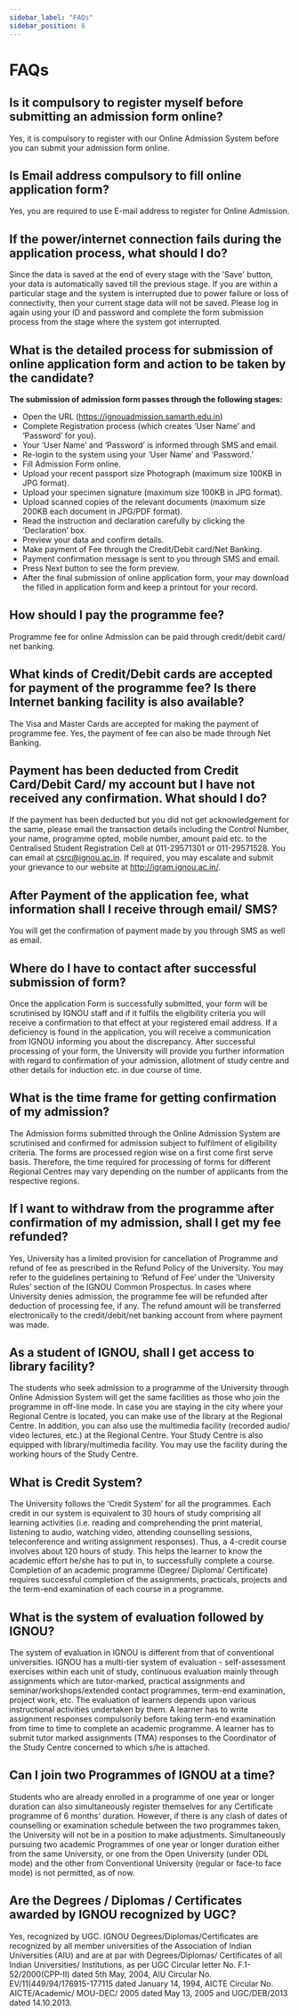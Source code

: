 ```yaml
---
sidebar_label: "FAQs"
sidebar_position: 8
---
```


# FAQs

## Is it compulsory to register myself before submitting an admission form online?

Yes, it is compulsory to register with our Online Admission System before you can submit your admission form online.

## Is Email address compulsory to fill online application form?

Yes, you are required to use E-mail address to register for Online Admission.

## If the power/internet connection fails during the application process, what should I do?

Since the data is saved at the end of every stage with the 'Save' button, your data is automatically saved till the previous stage. If you are within a particular stage and the system is interrupted due to power failure or loss of connectivity, then your current stage data will not be saved. Please log in again using your ID and password and complete the form submission process from the stage where the system got interrupted.

## What is the detailed process for submission of online application form and action to be taken by the candidate?

**The submission of admission form passes through the following stages:**

- Open the URL (https://ignouadmission.samarth.edu.in)
- Complete Registration process (which creates ‘User Name’ and ‘Password’ for you).
- Your ‘User Name’ and ‘Password’ is informed through SMS and email.
- Re-login to the system using your ‘User Name’ and ‘Password.’
- Fill Admission Form online.
- Upload your recent passport size Photograph (maximum size 100KB in JPG format).
- Upload your specimen signature (maximum size 100KB in JPG format).
- Upload scanned copies of the relevant documents (maximum size 200KB each document in JPG/PDF format).
- Read the instruction and declaration carefully by clicking the ‘Declaration’ box.
- Preview your data and confirm details.
- Make payment of Fee through the Credit/Debit card/Net Banking.
- Payment confirmation message is sent to you through SMS and email.
- Press Next button to see the form preview.
- After the final submission of online application form, your may download the filled in application form and keep a printout for your record.

## How should I pay the programme fee?

Programme fee for online Admission can be paid through credit/debit card/ net banking.

## What kinds of Credit/Debit cards are accepted for payment of the programme fee? Is there Internet banking facility is also available?

The Visa and Master Cards are accepted for making the payment of programme fee. Yes, the payment of fee can also be made through Net Banking.

## Payment has been deducted from Credit Card/Debit Card/ my account but I have not received any confirmation. What should I do?

If the payment has been deducted but you did not get acknowledgement for the same, please email the transaction details including the Control Number, your name, programme opted, mobile number, amount paid etc. to the Centralised Student Registration Cell at 011-29571301 or 011-29571528. You can email at csrc@ignou.ac.in. If required, you may escalate and submit your grievance to our website at http://igram.ignou.ac.in/.

## After Payment of the application fee, what information shall I receive through email/ SMS?

You will get the confirmation of payment made by you through SMS as well as email.

## Where do I have to contact after successful submission of form?

Once the application Form is successfully submitted, your form will be scrutinised by IGNOU staff and if it fulfils the eligibility criteria you will receive a confirmation to that effect at your registered email address. If a deficiency is found in the application, you will receive a communication from IGNOU informing you about the discrepancy. After successful processing of your form, the University will provide you further information with regard to confirmation of your admission, allotment of study centre and other details for induction etc. in due course of time.

## What is the time frame for getting confirmation of my admission?

The Admission forms submitted through the Online Admission System are scrutinised and confirmed for admission subject to fulfilment of eligibility criteria. The forms are processed region wise on a first come first serve basis. Therefore, the time required for processing of forms for different Regional Centres may vary depending on the number of applicants from the respective regions.

## If I want to withdraw from the programme after confirmation of my admission, shall I get my fee refunded?

Yes, University has a limited provision for cancellation of Programme and refund of fee as prescribed in the Refund Policy of the University. You may refer to the guidelines pertaining to ‘Refund of Fee’ under the ‘University Rules’ section of the IGNOU Common Prospectus. In cases where University denies admission, the programme fee will be refunded after deduction of processing fee, if any. The refund amount will be transferred electronically to the credit/debit/net banking account from where payment was made.

## As a student of IGNOU, shall I get access to library facility?

The students who seek admission to a programme of the University through Online Admission System will get the same facilities as those who join the programme in off-line mode. In case you are staying in the city where your Regional Centre is located, you can make use of the library at the Regional Centre. In addition, you can also use the multimedia facility (recorded audio/ video lectures, etc.) at the Regional Centre. Your Study Centre is also equipped with library/multimedia facility. You may use the facility during the working hours of the Study Centre.

## What is Credit System?

The University follows the ‘Credit System’ for all the programmes. Each credit in our system is equivalent to 30 hours of study comprising all learning activities (i.e. reading and comprehending the print material, listening to audio, watching video, attending counselling sessions, teleconference and writing assignment responses). Thus, a 4-credit course involves about 120 hours of study. This helps the learner to know the academic effort he/she has to put in, to successfully complete a course. Completion of an academic programme (Degree/ Diploma/ Certificate) requires successful completion of the assignments, practicals, projects and the term-end examination of each course in a programme.

## What is the system of evaluation followed by IGNOU?

The system of evaluation in IGNOU is different from that of conventional universities. IGNOU has a multi-tier system of evaluation - self-assessment exercises within each unit of study, continuous evaluation mainly through assignments which are tutor-marked, practical assignments and seminar/workshops/extended contact programmes, term-end examination, project work, etc. The evaluation of learners depends upon various instructional activities undertaken by them. A learner has to write assignment responses compulsorily before taking term-end examination from time to time to complete an academic programme. A learner has to submit tutor marked assignments (TMA) responses to the Coordinator of the Study Centre concerned to which s/he is attached.

## Can I join two Programmes of IGNOU at a time?

Students who are already enrolled in a programme of one year or longer duration can also simultaneously register themselves for any Certificate programme of 6 months' duration. However, if there is any clash of dates of counselling or examination schedule between the two programmes taken, the University will not be in a position to make adjustments. Simultaneously pursuing two academic Programmes of one year or longer duration either from the same University, or one from the Open University (under ODL mode) and the other from Conventional University (regular or face-to face mode) is not permitted, as of now.

## Are the Degrees / Diplomas / Certificates awarded by IGNOU recognized by UGC?

Yes, recognized by UGC.
IGNOU Degrees/Diplomas/Certificates are recognized by all member universities of the Association of Indian Universities (AIU) and are at par with Degrees/Diplomas/ Certificates of all Indian Universities/ Institutions, as per UGC Circular letter No. F.1-52/2000(CPP-II) dated 5th May, 2004, AIU Circular No. EV/11(449/94/176915-177115 dated January 14, 1994, AICTE Circular No. AICTE/Academic/ MOU-DEC/ 2005 dated May 13, 2005 and UGC/DEB/2013 dated 14.10.2013.

